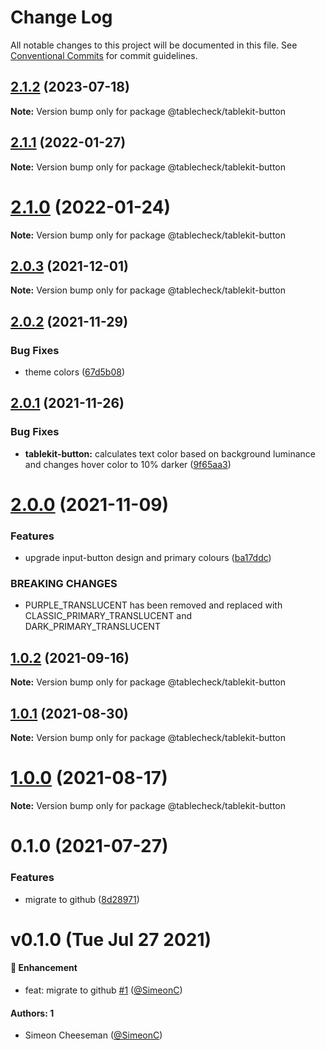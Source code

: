 # Change Log

All notable changes to this project will be documented in this file.
See [Conventional Commits](https://conventionalcommits.org) for commit guidelines.

## [2.1.2](https://github.com/tablecheck/tablekit/compare/@tablecheck/tablekit-button@2.1.1...@tablecheck/tablekit-button@2.1.2) (2023-07-18)

**Note:** Version bump only for package @tablecheck/tablekit-button





## [2.1.1](https://github.com/tablecheck/tablekit/compare/@tablecheck/tablekit-button@2.1.0...@tablecheck/tablekit-button@2.1.1) (2022-01-27)

**Note:** Version bump only for package @tablecheck/tablekit-button





# [2.1.0](https://github.com/tablecheck/tablekit/compare/@tablecheck/tablekit-button@2.0.3...@tablecheck/tablekit-button@2.1.0) (2022-01-24)

**Note:** Version bump only for package @tablecheck/tablekit-button





## [2.0.3](https://github.com/tablecheck/tablekit/compare/@tablecheck/tablekit-button@2.0.2...@tablecheck/tablekit-button@2.0.3) (2021-12-01)

**Note:** Version bump only for package @tablecheck/tablekit-button





## [2.0.2](https://github.com/tablecheck/tablekit/compare/@tablecheck/tablekit-button@2.0.1...@tablecheck/tablekit-button@2.0.2) (2021-11-29)


### Bug Fixes

* theme colors ([67d5b08](https://github.com/tablecheck/tablekit/commit/67d5b0817e525fd850127d082d28c382d13f8288))





## [2.0.1](https://github.com/tablecheck/tablekit/compare/@tablecheck/tablekit-button@2.0.0...@tablecheck/tablekit-button@2.0.1) (2021-11-26)


### Bug Fixes

* **tablekit-button:** calculates text color based on background luminance and changes hover color to 10% darker ([9f65aa3](https://github.com/tablecheck/tablekit/commit/9f65aa3e35660895bf9a3e62b1451a04eb53992c))





# [2.0.0](https://github.com/tablecheck/tablekit/compare/@tablecheck/tablekit-button@1.0.2...@tablecheck/tablekit-button@2.0.0) (2021-11-09)


### Features

* upgrade input-button design and primary colours ([ba17ddc](https://github.com/tablecheck/tablekit/commit/ba17ddccb7634573f8c151a734d2f1acb3b82ec7))


### BREAKING CHANGES

* PURPLE_TRANSLUCENT has been removed and replaced with CLASSIC_PRIMARY_TRANSLUCENT and DARK_PRIMARY_TRANSLUCENT





## [1.0.2](https://github.com/tablecheck/tablekit/compare/@tablecheck/tablekit-button@1.0.1...@tablecheck/tablekit-button@1.0.2) (2021-09-16)

**Note:** Version bump only for package @tablecheck/tablekit-button





## [1.0.1](https://github.com/tablecheck/tablekit/compare/@tablecheck/tablekit-button@1.0.0...@tablecheck/tablekit-button@1.0.1) (2021-08-30)

**Note:** Version bump only for package @tablecheck/tablekit-button





# [1.0.0](https://github.com/tablecheck/tablekit/compare/@tablecheck/tablekit-button@0.1.0...@tablecheck/tablekit-button@1.0.0) (2021-08-17)

**Note:** Version bump only for package @tablecheck/tablekit-button





# 0.1.0 (2021-07-27)


### Features

* migrate to github ([8d28971](https://github.com/tablecheck/tablekit/commit/8d28971175010fcb2a3cd9c48a749e7af1bdc9f9))





# v0.1.0 (Tue Jul 27 2021)

#### 🚀 Enhancement

- feat: migrate to github [#1](https://github.com/tablecheck/tablekit/pull/1) ([@SimeonC](https://github.com/SimeonC))

#### Authors: 1

- Simeon Cheeseman ([@SimeonC](https://github.com/SimeonC))
